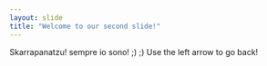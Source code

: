 ```yaml
---
layout: slide
title: "Welcome to our second slide!"
---
```

Skarrapanatzu! sempre io sono!
;) ;) 
Use the left arrow to go back!
